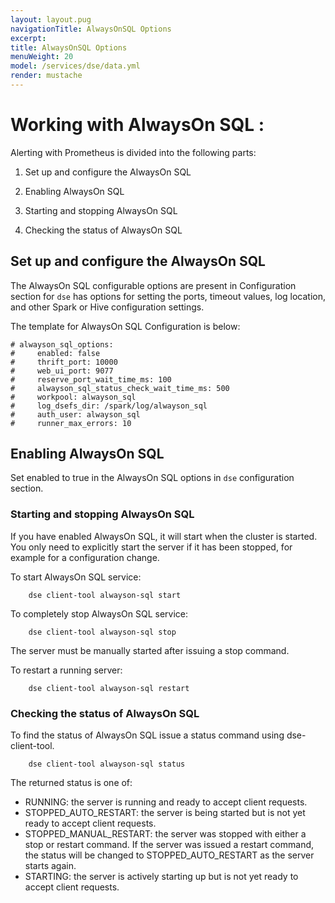 ```yaml
---
layout: layout.pug
navigationTitle: AlwaysOnSQL Options
excerpt:
title: AlwaysOnSQL Options
menuWeight: 20
model: /services/dse/data.yml
render: mustache
---
```


# Working with AlwaysOn SQL :

 Alerting with Prometheus is divided into the following parts:

  1. Set up and configure the AlwaysOn SQL

  2. Enabling AlwaysOn SQL

  3. Starting and stopping AlwaysOn SQL

  4. Checking the status of AlwaysOn SQL

## Set up and configure the AlwaysOn SQL

  The AlwaysOn SQL configurable options are present in Configuration section for `dse` has options for setting the ports, timeout values, log location, and other Spark or Hive configuration settings.

The template for AlwaysOn SQL Configuration is below:

```
# alwayson_sql_options:
#     enabled: false
#     thrift_port: 10000
#     web_ui_port: 9077
#     reserve_port_wait_time_ms: 100
#     alwayson_sql_status_check_wait_time_ms: 500
#     workpool: alwayson_sql
#     log_dsefs_dir: /spark/log/alwayson_sql
#     auth_user: alwayson_sql
#     runner_max_errors: 10
```

## Enabling AlwaysOn SQL

Set enabled to true in the AlwaysOn SQL options in `dse` configuration section.

### Starting and stopping AlwaysOn SQL

 If you have enabled AlwaysOn SQL, it will start when the cluster is started. You only need to explicitly start the server if it has been stopped, for example for a configuration change.
 
 To start AlwaysOn SQL service:

```
    dse client-tool alwayson-sql start
```

 To completely stop AlwaysOn SQL service:
 
```
    dse client-tool alwayson-sql stop
```
 The server must be manually started after issuing a stop command.
 
 To restart a running server:
 
```
    dse client-tool alwayson-sql restart
```

### Checking the status of AlwaysOn SQL

  To find the status of AlwaysOn SQL issue a status command using dse-client-tool.

```
    dse client-tool alwayson-sql status
```

  The returned status is one of:

   - RUNNING: the server is running and ready to accept client requests.
   - STOPPED_AUTO_RESTART: the server is being started but is not yet ready to accept client requests.
   - STOPPED_MANUAL_RESTART: the server was stopped with either a stop or restart command. If the server was issued a restart          command, the status will be changed to STOPPED_AUTO_RESTART as the server starts again.
   - STARTING: the server is actively starting up but is not yet ready to accept client requests.
   
